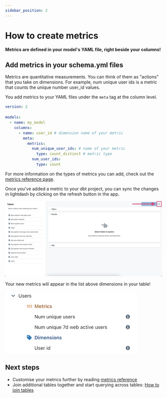 ```yaml
---
sidebar_position: 2
---
```

# How to create metrics

**Metrics are defined in your model's YAML file, right beside your columns!**

## Add metrics in your schema.yml files

Metrics are quantitative measurements. You can think of them as "actions" that you take on dimensions. For example, num unique user ids is a metric that counts the unique number user_id values.

You add metrics to your YAML files under the `meta` tag at the column level.

```yaml
version: 2

models:
  - name: my_model
    columns:
      - name: user_id # dimension name of your metric
        meta:
          metrics:
            num_unique_user_ids: # name of your metric
              type: count_distinct # metric type
            num_user_ids:
              type: count
```

For more information on the types of metrics you can add, check out the [metrics reference page](../references/metrics.md).

Once you've added a metric to your dbt project, you can sync the changes in lightdash by clicking on the refresh button in the app.

![screenshot-do-refresh](assets/screenshot-do-refresh.png)

Your new metrics will appear in the list above dimensions in your table!

![screenshot-metrics-view](assets/screenshot-metrics-view.png)

## Next steps

* Customise your metrics further by reading [metrics reference](../references/metrics.md)
* Join additional tables together and start querying across tables: [How to join tables](how-to-join-tables.md)
